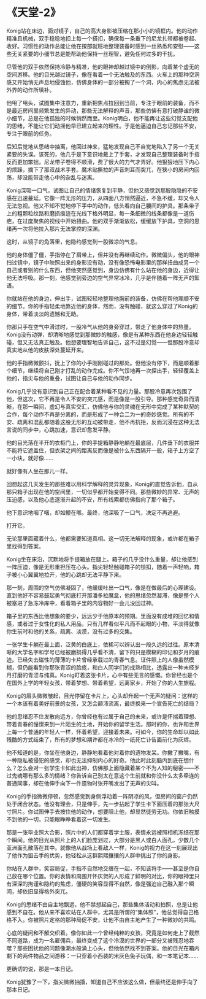 # 《天堂-2》

Konig站在床边，面对镜子，自己的高大身影被压缩在那小小的镜框内。他的动作精准且机械，双手稳稳地扣上每一个搭扣，确保每一条垂下的尼龙扎带都被卷起、收好。习惯性的动作总能让他在按部就班地整理装备时感到一丝熟悉和安慰——这些无关紧要的小细节总是能帮助他保持一丝理智，避免任何过多的干扰。

尽管他的双手依然保持冷静与精准，他的眼神却越过镜中的倒影，向着某个虚无的空间游移。他的目光越过镜子，像在看着一个无法触及的东西。火车上的那种空洞感又开始悄无声息地侵蚀他，仿佛身体的一部分被掏了一个洞，内心的焦虑无法被外界的动作所填补。

他甩了甩头，试图集中注意力，重新把焦点拉回到当前，专注于眼前的装备，而不是最近房间里频繁发生的异动，那些无法解释的声音，那些仿佛有意打破静谧的微小细节，总是在他孤独的时候悄然而至。Konig明白，他不能再让这些幻觉支配他的思绪，不能让它们动摇他早已建立起来的理性。于是他逼迫自己忘记那些不安，专注于眼前的任务。

后知后觉地从思绪中抽离，他回过神来，猛地发现自己不自觉地陷入了另一个无关紧要的失误。该死的，他几乎是下意识地戴上了手套，才发现自己整理装备时手指反而更加笨拙，尼龙带子卷得不顺滑，费了很大的力气才弄好。他狠狠地压下内心的烦躁，摘下了那双战术手套。魔术贴撕拉的声音刺耳而突兀，在狭小的房间内回荡，却没能带走他心中的杂乱与迷离。

Konig深吸一口气，试图让自己的情绪恢复到平静，但他又感觉到那股隐隐的不安感在迅速蔓延。它像一阵无形的压力，从四面八方悄然逼近，不急不缓，却又令人无法忽视。他又不知不觉地停下手中的动作，低头看向自己腰间的护具。那条带子上的粗颗粒纹路和磨损痕迹在光线下格外明显，每一条细微的线条都像是一道伤疤，在过度聚焦的视线中开始扭曲。他的双手渐渐放松，缓缓放下护具，空洞的思绪再一次将他拉入那片无法掌控的深渊。

这时，从镜子的角落里，他隐约感觉到一股微凉的气息。

他的身体僵了僵，手指停在了肩带上，但并没有再继续动作。微微偏头，他的眼神扫过镜中，镜子中映照出来的身影没有动，没有像恐怖电影里的那样扭曲成另一个自己或者别的什么东西，但他突然感觉到，身边仿佛有什么站在他的身边，近得让他无法呼吸。那一刻，他感觉到旁边的空气异常冰冷，几乎是伴随着一阵无声的絮语。

你就站在他的身边，伸出手，试图轻轻地整理他胸前的装备，仿佛在帮他理顺不安的细节。你的手指轻柔地靠近他的身体，然而，没有触碰，就这么穿过了Konig的身体，带着淡淡的遗憾和无助。

你那只手在空气中滑过时，一股冷气从他的身旁穿过，带走了他身体中的热量。Konig没有动弹，却清晰地感觉到那微妙的触感，像是有某种东西在他身边轻轻触碰，但又无法真正触及。他想要理智地告诉自己，这不过是幻觉——但那股冷意却真实地从他的皮肤深处蔓延开来。

他的手指微微颤抖，抚上了你的小手刚刚碰过的那处。但他没有停下，而是顺着那个细节，继续将自己刚才打乱的动作完成。你不气馁地再一次探出手，轻轻覆盖上他的，指尖与他的重叠，试图让自己与他的动作同步。

Konig几乎没有意识到自己正在配合着某种看不见的力量。那股冷意再次包围了他，但这次，它不再是令人不安的突兀感，而是像是一股引导。那种感觉奇异而清晰，在那一瞬间，虚幻与真实交汇，仿佛他与你的灵魂在无形中完成了某种默契的合作，每个动作不再是分离的，而是形成了一种合二为一的奇妙感觉。所有的不安、疏离和混乱都随着这股无形的互动被带走，他不再抗拒，反而沉浸在这种无法言说的同步中，心跳加速，意识却愈发平静。

他的目光落在半开的衣柜门上，你的手提箱静静地躺在最底层，几件垂下的衣服并不能将它遮盖住，但衣架之间的距离反而像是被什么东西隔开一般，箱子上方空了一小块，就好像……

就好像有人坐在那儿一样。

回想起这几天发生的那些难以用科学解释的灵异现象，Konig的直觉告诉他，自从那只箱子出现在他的空间里，一切似乎都开始变得不同。那些微妙的异常、无声的压迫感，以及他心底逐渐升起的不安，所有线索都仿佛指向了那个箱子。

他下意识地咽了咽，却如鲠在喉。最终，他深吸了一口气，决定不再逃避。

打开它。

无论那里面藏着什么，他都需要知道真相。这一切无法解释的现象，或许都在箱子里找得到答案。

Konig坐在床沿，沉默地将手提箱放在腿上。箱子的几乎没什么重量，却让他感到一阵压迫，像是无形重担压在心头。指尖轻轻触碰箱子的锁扣，随着一声轻响，箱子被小心翼翼地拉开，他的心跳却无法平静下来。

那一刻，周围的空气仿佛凝固了，他缓缓吐出一口气，像是在做最后的心理建设。直到他好不容易鼓起勇气彻底打开那潘多拉魔盒，他的思绪忽然凝滞，像是整个人被塞进了急冻冷库中，看着箱子里的内容物好一会儿没回过神。

箱子里的东西比他想象的要少，远远少于他原本的预期。里面没有成堆的回忆和情感，或者过于女性化的私人用品，只有几样看似平凡而不起眼的小物，平淡得就像你生前时和他的关系，疏离、淡漠，没有过多的交集。

一张学生卡躺在最上面，泛黄的白底上，依稀可以辨认出一段久远的过往。原本清晰的大学名字和学号已经被磨损得几乎看不清，留下的只是模糊的印记和岁月的痕迹。已经失去磁性的薄薄的卡片曾经承载过的青春气息。证件照上的人像虽然模糊，但仍能看到你那张青涩的脸庞，和白人同学们的成熟相比，透露出一种未经岁月打磨的青涩与纯真。Konig盯着这张卡片，心中有些无言的感慨。你曾经也是个在国外上学的年轻女孩，带着梦想、带着希望，远离家乡，开始了你的人生旅程。

Konig的眉头微微皱起，目光停留在卡片上，心头却升起一个无声的疑问：这样的一个本该有着美好前景的女孩，又怎会颠沛流离，最终换来一个宣告死亡的结局？

他的思绪忍不住发散向远方，你曾经也有过属于自己的未来，或许是怀揣着理想、带着青春的憧憬来到一片陌生的土地，开始你的留学生活。那时的你，也许和世界上每一个普通的年轻人一样，怀着希望，迎接着未来。可如今，你的生命却以如此残酷的方式结束了，所有的梦想和期许都在冰冷的一纸死亡讣告面前化为灰烬。

他不知道的是，你坐在他身边，静静地看着他对着你的遗物发呆。你撇了撇嘴，有一种隐私被侵犯的感觉，却也无法抑制内心的好奇。他此时此刻脑内到底在想什么？怎么会对一张学生卡如此出神，仿佛那上面隐藏着某个不为人知的秘密——不过鬼魂哪有那么多的情绪？你告诉自己别太在意这个生前就和你没什么太多牵连的普通同事，却在他伸手向下一件遗物时张开嘴发出了无声的尖叫。

Konig的手指微微停顿，忽然感觉到身侧浮动着一阵阴凉的风，但房间的窗户仍然处于闭合状态。他没有理会，只是伸手，先一步拈起了学生卡下面压着的那张大尺寸照片。你试图伸手去按住他的动作，想要阻止他，却显然徒劳无功。你依旧触摸不到他的一切，只能眼睁睁看着这一切发生。

那是一张毕业照大合影，照片中的人们都穿着学士服，表情永远被照相机冻结在那个瞬间。他的目光从照片上的人们脸庞划过，大部分是黑人或白人面孔，少数几个亚洲面孔散落在其中。就像他从战场上看敌人一样，Konig的视力在这一刻展现出了他作为狙击手的优势，他轻松从这群熙熙攘攘的人群中挑出了你的身影。

你站在人群中，笑容局促，手指不自然地交缠在一起，不知该将手——甚至是你自己放在哪个位置。你的表情和周围开怀庆贺的人形成了鲜明的对比，你的眼神里只有深深的拘谨和隐约的焦虑，僵硬的笑容显得不自然，像是强迫自己融入那个瞬间，却依旧显得格外突兀。

Konig的思绪不由自主地飘远，他不禁想起自己，那些集体活动和拍照，总是让他感到不自在。他从来不喜欢站在人群中，尤其是所谓的“集体照”，他总觉得自己格格不入。你被照片定格的那种局促不安，让他不由自主地产生了一种微妙的共鸣。

心底的疑问和不解交织着。像你如此一个曾经纯粹的女孩，究竟是如何走上了截然不同道路，成为一名雇佣兵，最终变成了这个冷漠的世界的一部分又被残忍地吞噬？那些困扰他的问题像潮水般涌上心头，但他依然找不到答案。他的目光在箱内剩下的两件物品之间游移：一只穿着小西装的米灰色兔子玩偶，和一本笔记本……

更确切的说，那是一本日记。

Konig犹豫了一下，指尖微微抽搐，知道自己不应该这么做，但最终还是伸手向了那本日记。

